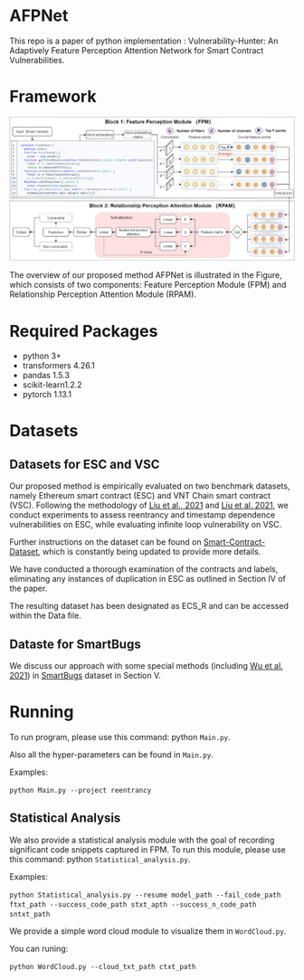 # AFPNet
This repo is a paper of python implementation : Vulnerability-Hunter: An Adaptively Feature Perception Attention Network for Smart Contract Vulnerabilities.

# Framework

![The overview of AFPNet](fig/framework.png)

The overview of our proposed method AFPNet is illustrated in the Figure, which consists of two components: Feature Perception Module (FPM) and Relationship Perception
Attention Module (RPAM).

# Required Packages
- python 3+
- transformers 4.26.1
- pandas 1.5.3
- scikit-learn1.2.2
- pytorch 1.13.1

# Datasets
## Datasets for ESC and VSC
Our proposed method is empirically evaluated on two benchmark datasets, namely Ethereum smart contract (ESC) and VNT Chain smart contract (VSC). Following the methodology of [Liu et al., 2021](https://github.com/Messi-Q/AMEVulDetector)  and [Liu et al. 2021](https://github.com/Messi-Q/GPSCVulDetector), we conduct experiments to assess reentrancy and timestamp dependence vulnerabilities on ESC, while evaluating infinite loop vulnerability on VSC.

Further instructions on the dataset can be found on [Smart-Contract-Dataset](https://github.com/Messi-Q/Smart-Contract-Dataset), which is constantly being updated to provide more details.

We have conducted a thorough examination of the contracts and labels, eliminating any instances of duplication in ESC as outlined in Section IV of the paper. 

The resulting dataset has been designated as ECS_R and can be accessed within the Data file.  

## Dataste for SmartBugs

We discuss our approach with some special methods (including [Wu et al. 2021](https://github.com/wuhongjun15/Peculiar)) in [SmartBugs](https://github.com/smartbugs/smartbugs-wild/tree/master/contracts) dataset in Section V.

# Running
To run program, please use this command: python `Main.py`.

Also all the hyper-parameters can be found in `Main.py`.

Examples:

`
python Main.py --project reentrancy 
`

## Statistical Analysis

We also provide a statistical analysis module with the goal of recording significant code snippets captured in FPM. To run this module, please use this command: python `Statistical_analysis.py`.

Examples:

`
python Statistical_analysis.py --resume model_path --fail_code_path ftxt_path --success_code_path stxt_apth --success_n_code_path sntxt_path
`

We provide a simple word cloud module to visualize them in `WordCloud.py`.

You can runing:

`
python WordCloud.py --cloud_txt_path ctxt_path
`
